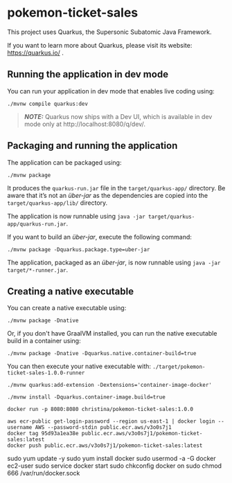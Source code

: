 # pokemon-ticket-sales

This project uses Quarkus, the Supersonic Subatomic Java Framework.

If you want to learn more about Quarkus, please visit its website: https://quarkus.io/ .

## Running the application in dev mode

You can run your application in dev mode that enables live coding using:
```shell script
./mvnw compile quarkus:dev
```

> **_NOTE:_**  Quarkus now ships with a Dev UI, which is available in dev mode only at http://localhost:8080/q/dev/.

## Packaging and running the application

The application can be packaged using:
```shell script
./mvnw package
```
It produces the `quarkus-run.jar` file in the `target/quarkus-app/` directory.
Be aware that it’s not an _über-jar_ as the dependencies are copied into the `target/quarkus-app/lib/` directory.

The application is now runnable using `java -jar target/quarkus-app/quarkus-run.jar`.

If you want to build an _über-jar_, execute the following command:
```shell script
./mvnw package -Dquarkus.package.type=uber-jar
```

The application, packaged as an _über-jar_, is now runnable using `java -jar target/*-runner.jar`.

## Creating a native executable

You can create a native executable using: 
```shell script
./mvnw package -Dnative
```

Or, if you don't have GraalVM installed, you can run the native executable build in a container using: 
```shell script
./mvnw package -Dnative -Dquarkus.native.container-build=true
```

You can then execute your native executable with: `./target/pokemon-ticket-sales-1.0.0-runner`



```
./mvnw quarkus:add-extension -Dextensions='container-image-docker'
```

```
./mvnw install -Dquarkus.container-image.build=true
```

```
docker run -p 8080:8080 christina/pokemon-ticket-sales:1.0.0
```


```
aws ecr-public get-login-password --region us-east-1 | docker login --username AWS --password-stdin public.ecr.aws/v3o0s7j1
docker tag 95d93a1ea38e public.ecr.aws/v3o0s7j1/pokemon-ticket-sales:latest
docker push public.ecr.aws/v3o0s7j1/pokemon-ticket-sales:latest

```


sudo yum update -y
sudo yum install docker
sudo usermod -a -G docker ec2-user
sudo service docker start
sudo chkconfig docker on
sudo chmod 666 /var/run/docker.sock